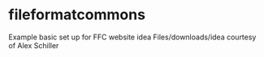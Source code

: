 # fileformatcommons
Example basic set up for FFC website idea
Files/downloads/idea courtesy of Alex Schiller
